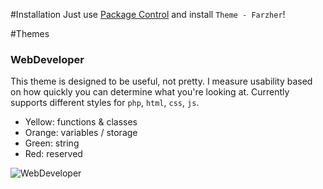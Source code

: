 #Installation
Just use [Package Control](http://wbond.net/sublime_packages/package_control) and install `Theme - Farzher`!


#Themes
### WebDeveloper

This theme is designed to be useful, not pretty.
I measure usability based on how quickly you can determine what you're looking at.
Currently supports different styles for `php`, `html`, `css`, `js`.

- Yellow: functions & classes
- Orange: variables / storage
- Green: string
- Red: reserved

![WebDeveloper](https://raw.github.com/farzher/Sublime-Text-Themes/master/screenshots/WebDeveloper.png)
